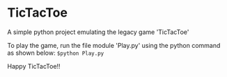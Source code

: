 # TicTacToe
A simple python project emulating the legacy game 'TicTacToe'

To play the game, run the file module 'Play.py' using the python command as shown below:
`$python Play.py`
  
Happy TicTacToe!!
